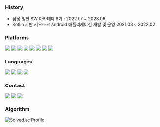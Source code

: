 <div>
 
   ### History
- 삼성 청년 SW 아카데미 8기 : 2022.07 ~ 2023.06
- Kotlin 기반 키오스크 Android 애플리케이션 개발 및 운영 2021.03 ~ 2022.02
 
</div>


<div>
 
   ### Platforms
 <p>
  <img src="https://img.shields.io/badge/Kubernetes-3AAC89?style=flat&logo=k8s&logoColor=white"/>
  <img src="https://img.shields.io/badge/AWS-3AAC89?style=flat&logo=k8s&logoColor=white"/>
  <img src="https://img.shields.io/badge/GCP-3AAC89?style=flat&logo=k8s&logoColor=white"/>
  <img src="https://img.shields.io/badge/Spring-6DB33F?style=flat&logo=jQuery&logoColor=white" />
  <img src="https://img.shields.io/badge/SpringBoot-6DB33F?style=flat&logo=SpringBoot&logoColor=white" />
  <img src="https://img.shields.io/badge/Vue.js-4FC08D?style=flat&logo=Vue.js&logoColor=white">
  <img src="https://img.shields.io/badge/React-61DAFB?style=flat&logo=react&logoColor=white"> 
  <img src="https://img.shields.io/badge/Android-3DDC84?style=flat&logo=Android&logoColor=white"/>
 </p>
</div>


<div>
 
 ### Languages
 <p>
   <img src="https://img.shields.io/badge/Java-007396?style=flat&logo=Java&logoColor=white"/>
   <img src="https://img.shields.io/badge/Python-007396?style=flat&logo=Python&logoColor=white"/>
   <img src="https://img.shields.io/badge/Javascript-F7DF1E?style=flat&logo=javascript&logoColor=white">
   <img src="https://img.shields.io/badge/Kotlin-0095D5?style=flat&logo=Kotlin&logoColor=white"/> 
 </p>
</div>




<div>
 
 ### Contact
 <p>
 <a href="https://velog.io/@donsco" target="_blank"><img src="https://img.shields.io/badge/Velog-20c997?style=flat&logo=Vimeo&logoColor=white"/></a>
 <a href="https://dontstopcoding.tistory.com/" target="_blank"><img src="https://img.shields.io/badge/Tistory-DD0B77?&logoColor=white"/></a>
 <a href="mailto:cadqe13@gmail.com" target="_blank"><img src="https://img.shields.io/badge/Gmail-EA4335?style=flat&logo=Gmail&logoColor=white"/></a>
 </p>
</div>

<div>
 
  ### Algorithm
  [![Solved.ac Profile](http://mazassumnida.wtf/api/v2/generate_badge?boj=wlwlsus)](https://solved.ac/wlwlsus/)
</div>
